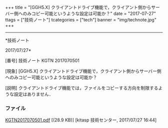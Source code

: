 ﻿+++
title = "[GGH5.X] クライアントドライブ機能で，クライアント側からサーバー側へのみコピー可能というような設定は可能か？"
date = "2017-07-27"
ttags = ["技術ノート"]
tcategories = ["tech"]
banner = "img/technote.jpg"
+++

-----------------------------------------------------------------------------------------------------------------------------

*技術ノート

2017/07/27*


[番号]
技術ノート KGTN 2017070501

[現象]
[GGH5.X]
クライアントドライブ機能で，クライアント側からサーバー側へのみコピー可能というような設定は可能か？

[説明]
クライアントドライブ機能では，ファイルをコピーする方向を制限するような設定はありません．


### ファイル

 
 


[KGTN2017070501.pdf](http://techreport.kitasp.net/attachments/download/3739/KGTN2017070501.pdf)
 [(28.9 KB)] [kitasp 技術センター, 2017/07/27
16:44]


 


 

